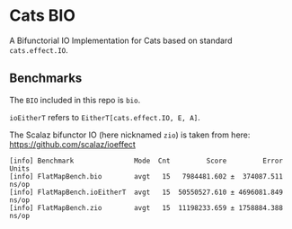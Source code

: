 # Cats BIO

A Bifunctorial IO Implementation for Cats based on standard `cats.effect.IO`.


## Benchmarks

The `BIO` included in this repo is `bio`.

`ioEitherT` refers to `EitherT[cats.effect.IO, E, A]`.

The Scalaz bifunctor IO (here nicknamed `zio`) is taken from here: https://github.com/scalaz/ioeffect

```
[info] Benchmark               Mode  Cnt         Score         Error  Units
[info] FlatMapBench.bio        avgt   15   7984481.602 ±  374087.511  ns/op
[info] FlatMapBench.ioEitherT  avgt   15  50550527.610 ± 4696081.849  ns/op
[info] FlatMapBench.zio        avgt   15  11198233.659 ± 1758884.388  ns/op
```
